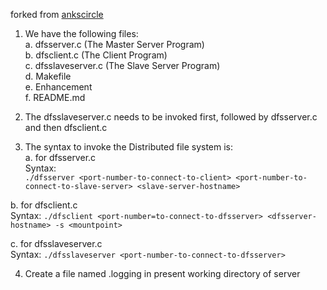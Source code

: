 forked from [ankscircle](https://github.com/ankscircle/Distributed-FileSystem) 

1. We have the following files:  
  a. dfsserver.c (The Master Server Program)  
  b. dfsclient.c (The Client Program)  
  c. dfsslaveserver.c (The Slave Server Program)  
  d. Makefile  
  e. Enhancement  
  f. README.md

2. The dfsslaveserver.c needs to be invoked first, followed by dfsserver.c and then dfsclient.c 

3. The syntax to invoke the Distributed file system is:  
  a. for dfsserver.c   
  Syntax:    
  `./dfsserver <port-number-to-connect-to-client> <port-number-to-connect-to-slave-server> <slave-server-hostname>`  

  b. for dfsclient.c  
  Syntax: 
  `./dfsclient <port-number=to-connect-to-dfsserver> <dfsserver-hostname> -s <mountpoint> `

  c. for dfsslaveserver.c  
  Syntax: 
  `./dfsslaveserver <port-number-to-connect-to-dfsserver> `
  
4. Create a file named .logging in present working directory of server

